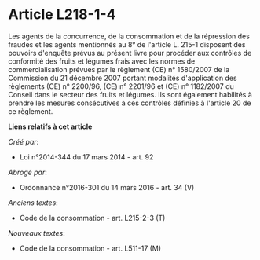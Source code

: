 # Article L218-1-4

Les                 agents de la concurrence, de la consommation et de la répression des fraudes et les agents mentionnés au
8° de l'article L. 215-1 disposent des pouvoirs d'enquête prévus au présent livre pour procéder aux contrôles de conformité
des fruits et légumes frais avec les normes de commercialisation prévues par le règlement (CE) n° 1580/2007 de la Commission
du 21 décembre 2007 portant modalités d'application des règlements (CE) n° 2200/96, (CE) n° 2201/96 et (CE) n° 1182/2007 du
Conseil dans le secteur des fruits et légumes. Ils sont également habilités à prendre les mesures consécutives à ces
contrôles définies à l'article 20 de ce règlement.

**Liens relatifs à cet article**

_Créé par_:

  - Loi n°2014-344 du 17 mars 2014 - art. 92

_Abrogé par_:

  - Ordonnance n°2016-301 du 14 mars 2016 - art. 34 (V)

_Anciens textes_:

  - Code de la consommation - art. L215-2-3 (T)

_Nouveaux textes_:

  - Code de la consommation - art. L511-17 (M)

